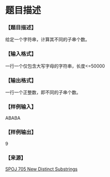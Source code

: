 # 题目描述


<h3>
【题目描述】
</h3>
<p>
给定一个字符串，计算其不同的子串个数。
</p>
<h3>
【输入格式】
</h3>
<p>
一行一个仅包含大写字母的字符串，长度&lt;=50000
</p>
<h3>
【输出格式】
</h3>
<p>
一行一个正整数，即不同的子串个数。
</p>
<h3>
【样例输入】
</h3>
<p>
ABABA
</p>
<h3>
【样例输出】
</h3>
<p>
9
</p>
<h3>
【来源】
</h3>
<p>
<a href="http://www.spoj.com/problems/SUBST1/" target="_blank">SPOJ 705 New Distinct Substrings</a> 
</p>
